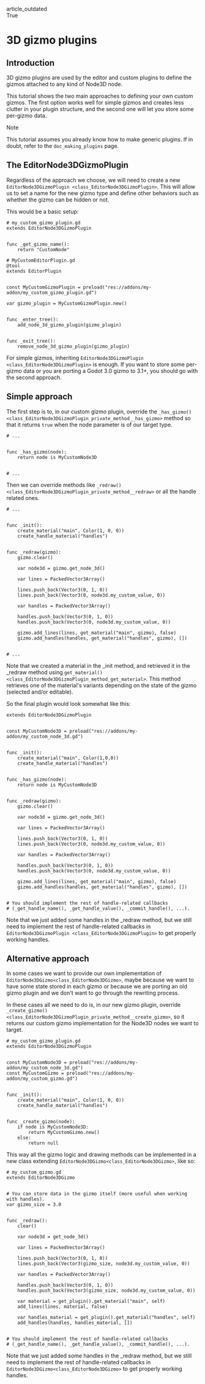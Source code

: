 article\_outdated  
True

# 3D gizmo plugins

## Introduction

3D gizmo plugins are used by the editor and custom plugins to define the
gizmos attached to any kind of Node3D node.

This tutorial shows the two main approaches to defining your own custom
gizmos. The first option works well for simple gizmos and creates less
clutter in your plugin structure, and the second one will let you store
some per-gizmo data.

Note

This tutorial assumes you already know how to make generic plugins. If
in doubt, refer to the `doc_making_plugins` page.

## The EditorNode3DGizmoPlugin

Regardless of the approach we choose, we will need to create a new
`EditorNode3DGizmoPlugin <class_EditorNode3DGizmoPlugin>`. This will
allow us to set a name for the new gizmo type and define other behaviors
such as whether the gizmo can be hidden or not.

This would be a basic setup:

    # my_custom_gizmo_plugin.gd
    extends EditorNode3DGizmoPlugin


    func _get_gizmo_name():
        return "CustomNode"

    # MyCustomEditorPlugin.gd
    @tool
    extends EditorPlugin


    const MyCustomGizmoPlugin = preload("res://addons/my-addon/my_custom_gizmo_plugin.gd")

    var gizmo_plugin = MyCustomGizmoPlugin.new()


    func _enter_tree():
        add_node_3d_gizmo_plugin(gizmo_plugin)


    func _exit_tree():
        remove_node_3d_gizmo_plugin(gizmo_plugin)

For simple gizmos, inheriting
`EditorNode3DGizmoPlugin <class_EditorNode3DGizmoPlugin>` is enough. If
you want to store some per-gizmo data or you are porting a Godot 3.0
gizmo to 3.1+, you should go with the second approach.

## Simple approach

The first step is to, in our custom gizmo plugin, override the
`_has_gizmo()<class_EditorNode3DGizmoPlugin_private_method__has_gizmo>`
method so that it returns `true` when the node parameter is of our
target type.

    # ...


    func _has_gizmo(node):
        return node is MyCustomNode3D


    # ...

Then we can override methods like
`_redraw()<class_EditorNode3DGizmoPlugin_private_method__redraw>` or all
the handle related ones.

    # ...


    func _init():
        create_material("main", Color(1, 0, 0))
        create_handle_material("handles")


    func _redraw(gizmo):
        gizmo.clear()

        var node3d = gizmo.get_node_3d()

        var lines = PackedVector3Array()

        lines.push_back(Vector3(0, 1, 0))
        lines.push_back(Vector3(0, node3d.my_custom_value, 0))

        var handles = PackedVector3Array()

        handles.push_back(Vector3(0, 1, 0))
        handles.push_back(Vector3(0, node3d.my_custom_value, 0))

        gizmo.add_lines(lines, get_material("main", gizmo), false)
        gizmo.add_handles(handles, get_material("handles", gizmo), [])


    # ...

Note that we created a material in the
<span class="title-ref">\_init</span> method, and retrieved it in the
<span class="title-ref">\_redraw</span> method using
`get_material()<class_EditorNode3DGizmoPlugin_method_get_material>`.
This method retrieves one of the material's variants depending on the
state of the gizmo (selected and/or editable).

So the final plugin would look somewhat like this:

    extends EditorNode3DGizmoPlugin


    const MyCustomNode3D = preload("res://addons/my-addon/my_custom_node_3d.gd")


    func _init():
        create_material("main", Color(1,0,0))
        create_handle_material("handles")


    func _has_gizmo(node):
        return node is MyCustomNode3D


    func _redraw(gizmo):
        gizmo.clear()

        var node3d = gizmo.get_node_3d()

        var lines = PackedVector3Array()

        lines.push_back(Vector3(0, 1, 0))
        lines.push_back(Vector3(0, node3d.my_custom_value, 0))

        var handles = PackedVector3Array()

        handles.push_back(Vector3(0, 1, 0))
        handles.push_back(Vector3(0, node3d.my_custom_value, 0))

        gizmo.add_lines(lines, get_material("main", gizmo), false)
        gizmo.add_handles(handles, get_material("handles", gizmo), [])


    # You should implement the rest of handle-related callbacks
    # (_get_handle_name(), _get_handle_value(), _commit_handle(), ...).

Note that we just added some handles in the
<span class="title-ref">\_redraw</span> method, but we still need to
implement the rest of handle-related callbacks in
`EditorNode3DGizmoPlugin <class_EditorNode3DGizmoPlugin>` to get
properly working handles.

## Alternative approach

In some cases we want to provide our own implementation of
`EditorNode3DGizmo<class_EditorNode3DGizmo>`, maybe because we want to
have some state stored in each gizmo or because we are porting an old
gizmo plugin and we don't want to go through the rewriting process.

In these cases all we need to do is, in our new gizmo plugin, override
`_create_gizmo()<class_EditorNode3DGizmoPlugin_private_method__create_gizmo>`,
so it returns our custom gizmo implementation for the Node3D nodes we
want to target.

    # my_custom_gizmo_plugin.gd
    extends EditorNode3DGizmoPlugin


    const MyCustomNode3D = preload("res://addons/my-addon/my_custom_node_3d.gd")
    const MyCustomGizmo = preload("res://addons/my-addon/my_custom_gizmo.gd")


    func _init():
        create_material("main", Color(1, 0, 0))
        create_handle_material("handles")


    func _create_gizmo(node):
        if node is MyCustomNode3D:
            return MyCustomGizmo.new()
        else:
            return null

This way all the gizmo logic and drawing methods can be implemented in a
new class extending `EditorNode3DGizmo<class_EditorNode3DGizmo>`, like
so:

    # my_custom_gizmo.gd
    extends EditorNode3DGizmo


    # You can store data in the gizmo itself (more useful when working with handles).
    var gizmo_size = 3.0


    func _redraw():
        clear()

        var node3d = get_node_3d()

        var lines = PackedVector3Array()

        lines.push_back(Vector3(0, 1, 0))
        lines.push_back(Vector3(gizmo_size, node3d.my_custom_value, 0))

        var handles = PackedVector3Array()

        handles.push_back(Vector3(0, 1, 0))
        handles.push_back(Vector3(gizmo_size, node3d.my_custom_value, 0))

        var material = get_plugin().get_material("main", self)
        add_lines(lines, material, false)

        var handles_material = get_plugin().get_material("handles", self)
        add_handles(handles, handles_material, [])


    # You should implement the rest of handle-related callbacks
    # (_get_handle_name(), _get_handle_value(), _commit_handle(), ...).

Note that we just added some handles in the
<span class="title-ref">\_redraw</span> method, but we still need to
implement the rest of handle-related callbacks in
`EditorNode3DGizmo<class_EditorNode3DGizmo>` to get properly working
handles.
